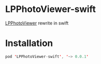 # LPPhotoViewer-swift
[LPPhotoViewer](https://github.com/litt1e-p/LPPhotoViewer) rewrite in swift

# Installation

```swift
pod 'LPPhotoViewer-swift', '~> 0.0.1'
```
